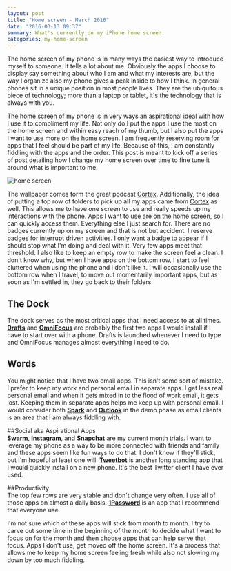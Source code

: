 ```yaml
---
layout: post
title: "Home screen - March 2016"
date: "2016-03-13 09:37"
summary: What's currently on my iPhone home screen.
categories: my-home-screen
---
```


The home screen of my phone is in many ways the easiest way to introduce myself to someone. It tells a lot about me. Obviously the apps I choose to display say something about who I am and what my interests are, but the way I organize also my phone gives a peak inside to how I think. In general phones sit in a unique position in most people lives. They are the ubiquitous piece of technology; more than a laptop or tablet, it's the technology that is always with you.

The home screen of my phone is in very ways an aspirational ideal with how I use it to compliment my life. Not only do I put the apps I use the most on the home screen and within easy reach of my thumb, but I also put the apps I want to use more on the home screen. I am frequently reserving room for apps that I feel should be part of my life. Because of this, I am constantly fiddling with the apps and the order. This post is meant to kick off a series of post detailing how I change my home screen over time to fine tune it around what is important to me.  

![home screen]({{site.baseurl}}/images/2016/03/home_screen.png)  

The wallpaper comes form the great podcast [Cortex](https://www.relay.fm/cortex/3). Additionally, the idea of putting a top row of folders to pick up all my apps came from [Cortex](https://www.relay.fm/cortex) as well. This allows me to have one screen to use and really speeds up my interactions with the phone. Apps I want to use are on the home screen, so I can quickly access them. Everything else I just search for. There are no badges currently up on my screen and that is not but accident. I reserve badges for interrupt driven activities. I only want a badge to appear if I should stop what I'm doing and deal with it. Very few apps meet that threshold. I also like to keep an empty row to make the screen feel a clean. I don't know why, but when I have apps on the bottom row, I start to feel cluttered when using the phone and I don't like it. I will occasionally use the bottom row when I travel, to move out momentarily important apps, but as soon as I'm settled in, they go back to their folders

## The Dock  
The dock serves as the most critical apps that I need access to at all times. **[Drafts](https://geo.itunes.apple.com/us/app/drafts-4-quickly-capture-notes/id905337691?mt=8&at=10lQ9L)** and **[OmniFocus](https://geo.itunes.apple.com/us/app/omnifocus-2/id904071710?mt=8&at=10lQ9L)** are probably the first two apps I would install if I have to start over with a phone. Drafts is launched whenever I need to type and OmniFocus manages almost everything I need to do.

## Words  
You might notice that I have two email apps. This isn't some sort of mistake. I prefer to keep my work and personal email in separate apps. I get less real personal email and when it gets mixed in to the flood of work email, it gets lost. Keeping them in separate apps helps me keep up with personal email. I would consider both **[Spark](https://geo.itunes.apple.com/us/app/spark-like-your-email-again/id997102246?mt=8&at=10lQ9L)** and **[Outlook](https://geo.itunes.apple.com/us/app/microsoft-outlook-email-calendar/id951937596?mt=8&at=10lQ9L)** in the demo phase as email clients is an area that I am always fiddling with.

##Social aka Aspirational Apps  
**[Swarm](https://geo.itunes.apple.com/us/app/swarm-by-foursquare/id870161082?mt=8&at=10lQ9L)**, **[Instagram](https://geo.itunes.apple.com/us/app/instagram/id389801252?mt=8&at=10lQ9L)**, and **[Snapchat](https://geo.itunes.apple.com/us/app/snapchat/id447188370?mt=8&at=10lQ9L)** are my current month trials. I want to leverage my phone as a way to be more connected with friends and family and these apps seem like fun ways to do that. I don't know if they'll stick, but I'm hopeful at least one will. **[Tweetbot](https://geo.itunes.apple.com/us/app/tweetbot-4-for-twitter/id1018355599?mt=8&at=10lQ9L)** is another long standing app that I would quickly install on a new phone. It's the best Twitter client I have ever used.

##Productivity  
The top few rows are very stable and don't change very often. I use all of those apps on almost a daily basis. **[1Password](https://geo.itunes.apple.com/us/app/1password-password-manager/id568903335?mt=8&at=10lQ9L)** is an app that I recommend that everyone use.

I'm not sure which of these apps will stick from month to month. I try to carve out some time in the beginning of the month to decide what I want to focus on for the month and then choose apps that can help serve that focus. Apps I don't use, get moved off the home screen. It's a process that allows me to keep my home screen feeling fresh while also not slowing my down by too much fiddling.
